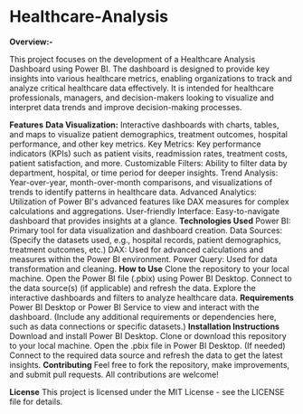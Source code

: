 # Healthcare-Analysis
**Overview:-**

This project focuses on the development of a Healthcare Analysis Dashboard using Power BI. The dashboard is designed to provide key insights into various healthcare metrics, enabling organizations to track and analyze critical healthcare data effectively. It is intended for healthcare professionals, managers, and decision-makers looking to visualize and interpret data trends and improve decision-making processes.

**Features**
**Data Visualization:** Interactive dashboards with charts, tables, and maps to visualize patient demographics, treatment outcomes, hospital performance, and other key metrics.
Key Metrics: Key performance indicators (KPIs) such as patient visits, readmission rates, treatment costs, patient satisfaction, and more.
Customizable Filters: Ability to filter data by department, hospital, or time period for deeper insights.
Trend Analysis: Year-over-year, month-over-month comparisons, and visualizations of trends to identify patterns in healthcare data.
Advanced Analytics: Utilization of Power BI's advanced features like DAX measures for complex calculations and aggregations.
User-friendly Interface: Easy-to-navigate dashboard that provides insights at a glance.
**Technologies Used**
Power BI: Primary tool for data visualization and dashboard creation.
Data Sources: (Specify the datasets used, e.g., hospital records, patient demographics, treatment outcomes, etc.)
DAX: Used for advanced calculations and measures within the Power BI environment.
Power Query: Used for data transformation and cleaning.
**How to Use**
Clone the repository to your local machine.
Open the Power BI file (.pbix) using Power BI Desktop.
Connect to the data source(s) (if applicable) and refresh the data.
Explore the interactive dashboards and filters to analyze healthcare data.
**Requirements**
Power BI Desktop or Power BI Service to view and interact with the dashboard.
(Include any additional requirements or dependencies here, such as data connections or specific datasets.)
**Installation Instructions**
Download and install Power BI Desktop.
Clone or download this repository to your local machine.
Open the .pbix file in Power BI Desktop.
(If needed) Connect to the required data source and refresh the data to get the latest insights.
**Contributing**
Feel free to fork the repository, make improvements, and submit pull requests. All contributions are welcome!

**License**
This project is licensed under the MIT License - see the LICENSE file for details.

